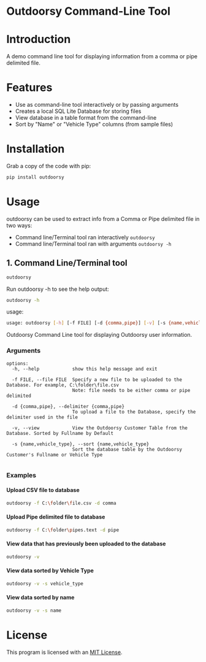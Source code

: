 # Outdoorsy Command-Line Tool

# Introduction

A demo command line tool for displaying information from a comma or pipe delimited file.

# Features

- Use as command-line tool interactively or by passing arguments
- Creates a local SQL Lite Database for storing files
- View database in a table format from the command-line
- Sort by "Name" or "Vehicle Type" columns (from sample files)

# Installation

Grab a copy of the code with pip:

```bash
pip install outdoorsy
```

# Usage

outdoorsy can be used to extract info from a Comma or Pipe delimited file in two ways:

- Command line/Terminal tool ran interactively `outdoorsy`
- Command line/Terminal tool ran with arguments `outdoorsy -h`

## 1. Command Line/Terminal tool

```bash
outdoorsy
```

Run outdoorsy -h to see the help output:

```bash
outdoorsy -h
```

usage:

```bash 
usage: outdoorsy [-h] [-f FILE] [-d {comma,pipe}] [-v] [-s {name,vehicle_type}]
```

Outdoorsy Command Line tool for displaying Outdoorsy user information.

### Arguments

```
options:
  -h, --help            show this help message and exit
  
  -f FILE, --file FILE  Specify a new file to be uploaded to the Database. For example, C:\folder\file.csv
                        Note: file needs to be either comma or pipe delimited
 
  -d {comma,pipe}, --delimiter {comma,pipe}
                        To upload a file to the Database, specify the delimiter used in the file
 
  -v, --view            View the Outdoorsy Customer Table from the Database. Sorted by Fullname by Default
 
  -s {name,vehicle_type}, --sort {name,vehicle_type}
                        Sort the database table by the Outdoorsy Customer's Fullname or Vehicle Type
                       
```

### Examples

#### Upload CSV file to database

```bash
outdoorsy -f C:\folder\file.csv -d comma
```

#### Upload Pipe delimited file to database

```bash
outdoorsy -f C:\folder\pipes.text -d pipe
```

#### View data that has previously been uploaded to the database

```bash
outdoorsy -v
```

#### View data sorted by Vehicle Type

```bash
outdoorsy -v -s vehicle_type
```

#### View data sorted by name

```bash
outdoorsy -v -s name
```

# License

This program is licensed with an [MIT License](https://github.com/rachaelcrook/outdoorsy/blob/main/LICENSE).